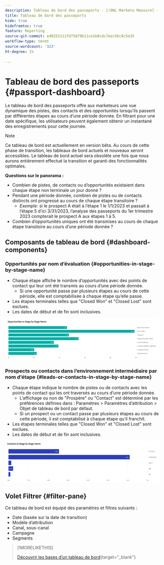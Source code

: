 ```yaml
---
description: Tableau de bord des passeports - [!DNL Marketo Measure] - Produit
title: Tableau de bord des passeports
hide: true
hidefromtoc: true
feature: Reporting
source-git-commit: ed0252111fd75870b11ce1b0cdc7eec56c8c5e35
workflow-type: tm+mt
source-wordcount: '323'
ht-degree: 1%

---
```


# Tableau de bord des passeports {#passport-dashboard}

Le tableau de bord des passeports offre aux marketeurs une vue dynamique des pistes, des contacts et des opportunités lorsqu’ils passent par différentes étapes au cours d’une période donnée. En filtrant pour une date spécifique, les utilisateurs peuvent également obtenir un instantané des enregistrements pour cette journée.

>[!NOTE]
>
>Ce tableau de bord est actuellement en version bêta. Au cours de cette phase de transition, les tableaux de bord actuels et nouveaux seront accessibles. Le tableau de bord actuel sera obsolète une fois que nous aurons entièrement effectué la transition et garanti des fonctionnalités optimales.

**Questions sur le panorama :**

* Combien de pistes, de contacts ou d’opportunités existaient dans chaque étape non terminale un jour donné ?
* Pendant une période donnée, combien de pistes ou de contacts distincts ont progressé au cours de chaque étape transitoire ?
   * _Exemple_: si le prospect A était à l’étape 1 le 1/1/2023 et passait à l’étape 5 d’ici 3/31/2023, l’analyse des passeports du 1er trimestre 2023 compterait le prospect A aux étapes 1 à 5.
* Combien d’opportunités uniques ont été transmises au cours de chaque étape transitoire au cours d’une période donnée ?

## Composants de tableau de bord {#dashboard-components}

### Opportunités par nom d’évaluation {#opportunities-in-stage-by-stage-name}

* Chaque étape affiche le nombre d’opportunités avec des points de contact qui leur ont été transmis au cours d’une période donnée.
   * Si une opportunité passe par plusieurs étapes au cours de cette période, elle est comptabilisée à chaque étape qu’elle passe.
* Les étapes terminales telles que &quot;Closed Won&quot; et &quot;Closed Lost&quot; sont exclues.
* Les dates de début et de fin sont inclusives.

![](assets/passport-dashboard-1.png)

### Prospects ou contacts dans l’environnement intermédiaire par nom d’étape {#leads-or-contacts-in-stage-by-stage-name}

* Chaque étape indique le nombre de pistes ou de contacts avec les points de contact qui les ont traversés au cours d’une période donnée.
   * L’affichage ou non de &quot;Prospère&quot; ou &quot;Contact&quot; est déterminé par les préférences définies dans : Paramètres > Paramètres d’attribution > Objet de tableau de bord par défaut.
   * Si un prospect ou un contact passe par plusieurs étapes au cours de cette période, il est comptabilisé à chaque étape qu’il franchit.
* Les étapes terminales telles que &quot;Closed Won&quot; et &quot;Closed Lost&quot; sont exclues.
* Les dates de début et de fin sont inclusives.

![](assets/passport-dashboard-2.png)

## Volet Filtrer {#filter-pane}

Ce tableau de bord est équipé des paramètres et filtres suivants :

* Date (basée sur la date de transition)
* Modèle d’attribution
* Canal, sous-canal
* Campagne
* Segments

>[!MORELIKETHIS]
>
>[Découvrir les bases d’un tableau de bord](/help/marketo-measure-discover-ui/dashboards/discover-dashboard-basics.md){target="_blank"}
